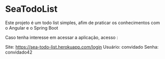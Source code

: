 # SeaTodoList

Este projeto é um todo list simples, afim de praticar os conhecimentos com o Angular e o Spring Boot

Caso tenha interesse em acessar a aplicação, acesso : 

Site: https://sea-todo-list.herokuapp.com/login
Usuário: convidado
Senha: convidado42